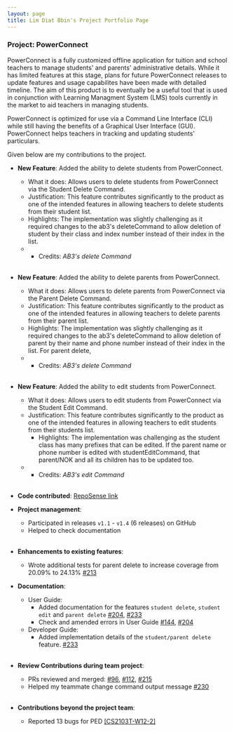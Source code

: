 ```yaml
---
layout: page
title: Lim Diat Bbin's Project Portfolio Page
---
```


### Project: PowerConnect

PowerConnect is a fully customized offline application for tuition and school teachers to manage students' and parents' administrative details. While it has limited features at this stage, plans for future PowerConnect releases to update features and usage capabilites have been made with detailed timeline.
The aim of this product is to eventually be a useful tool that is used in conjunction with Learning Managment System (LMS) tools currently in the market to aid teachers in managing students. <br>

PowerConnect is optimized for use via a Command Line Interface (CLI) while still having the benefits of a Graphical User Interface (GUI). PowerConnect helps teachers in tracking and updating students' particulars.

Given below are my contributions to the project.

* **New Feature**: Added the ability to delete students from PowerConnect.
  * What it does: Allows users to delete students from PowerConnect via the Student Delete Command.
  * Justification: This feature contributes significantly to the product as one of the intended features in allowing teachers to delete students from their student list.
  * Highlights: The implementation was slightly challenging as it required changes to the ab3's deleteCommand to allow deletion of student by their class and index number instead of their index in the list.
  * * Credits: *AB3's delete Command*
    <br><br>

* **New Feature**: Added the ability to delete parents from PowerConnect.
  * What it does: Allows users to delete parents from PowerConnect via the Parent Delete Command.
  * Justification: This feature contributes significantly to the product as one of the intended features in allowing teachers to delete parents from their parent list.
  * Highlights: The implementation was slightly challenging as it required changes to the ab3's deleteCommand to allow deletion of parent by their name and phone number instead of their index in the list. For parent delete, 
  * * Credits: *AB3's delete Command*
      <br><br>

* **New Feature**: Added the ability to edit students from PowerConnect.
  * What it does: Allows users to edit students from PowerConnect via the Student Edit Command.
  * Justification: This feature contributes significantly to the product as one of the intended features in allowing teachers to edit students from their students list.
    * Highlights: The implementation was challenging as the student class has many prefixes that can be edited. If the parent name or phone number is edited with studentEditCommand, that parent/NOK and all its children has to be updated too.
  * * Credits: *AB3's edit Command*
      <br><br>

* **Code contributed**: [RepoSense link](https://nus-cs2103-ay2223s2.github.io/tp-dashboard/?search=T09-1&sort=groupTitle&sortWithin=title&timeframe=commit&mergegroup=&groupSelect=groupByRepos&breakdown=true&checkedFileTypes=docs~functional-code~test-code~other&since=2023-02-17&tabOpen=true&tabType=authorship&zFR=false&tabAuthor=Diatbbin&tabRepo=AY2223S2-CS2103T-T09-1%2Ftp%5Bmaster%5D&authorshipIsMergeGroup=false&authorshipFileTypes=docs~functional-code~test-code~other&authorshipIsBinaryFileTypeChecked=false&authorshipIsIgnoredFilesChecked=false)

* **Project management**:
  * Participated in releases `v1.1` - `v1.4` (6 releases) on GitHub <br>
  * Helped to check documentation <br><br>

* **Enhancements to existing features**:
    * Wrote additional tests for parent delete to increase coverage from 20.09% to 24.13% [\#213](https://github.com/AY2223S2-CS2103T-T09-1/tp/pull/213)

* **Documentation**:
    * User Guide:
        * Added documentation for the features `student delete`, `student edit` and `parent delete` [\#204](https://github.com/AY2223S2-CS2103T-T09-1/tp/pull/204),  [\#233](https://github.com/AY2223S2-CS2103T-T09-1/tp/pull/233)
        * Check and amended errors in User Guide [\#144](https://github.com/AY2223S2-CS2103T-T09-1/tp/pull/144), [\#204](https://github.com/AY2223S2-CS2103T-T09-1/tp/pull/204)
    * Developer Guide:
      * Added implementation details of the `student/parent delete` feature. [\#233](https://github.com/AY2223S2-CS2103T-T09-1/tp/pull/233) <br><br>
      
* **Review Contributions during team project**:
  * PRs reviewed and merged: [\#96](https://github.com/AY2223S2-CS2103T-T09-1/tp/pull/96), [\#112](https://github.com/AY2223S2-CS2103T-T09-1/tp/pull/112), [\#215](https://github.com/AY2223S2-CS2103T-T09-1/tp/pull/215) 
  * Helped my teammate change command output message [\#230](https://github.com/AY2223S2-CS2103T-T09-1/tp/pull/230) <br><br>
  
* **Contributions beyond the project team**:
  * Reported 13 bugs for PED [[CS2103T-W12-2]](https://github.com/Diatbbin/ped/issues) <br><br>
